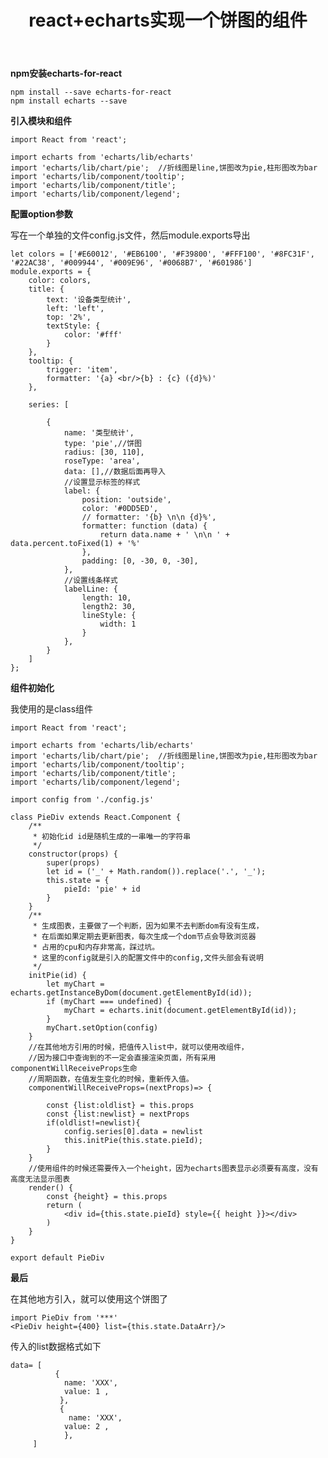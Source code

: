 ﻿---
title: react+echarts实现一个饼图的组件
tags: Lin
---
**npm安装echarts-for-react**

	npm install --save echarts-for-react
	npm install echarts --save
	
**引入模块和组件**

	import React from 'react';
	
	import echarts from 'echarts/lib/echarts'
	import 'echarts/lib/chart/pie';  //折线图是line,饼图改为pie,柱形图改为bar
	import 'echarts/lib/component/tooltip';
	import 'echarts/lib/component/title';
	import 'echarts/lib/component/legend';
	
**配置option参数**

写在一个单独的文件config.js文件，然后module.exports导出

	let colors = ['#E60012', '#EB6100', '#F39800', '#FFF100', '#8FC31F', '#22AC38', '#009944', '#009E96', '#0068B7', '#601986']
	module.exports = {
	    color: colors,
	    title: {
	        text: '设备类型统计',
	        left: 'left',
	        top: '2%',
	        textStyle: {
	            color: '#fff'
	        }
	    },
	    tooltip: {
	        trigger: 'item',
	        formatter: '{a} <br/>{b} : {c} ({d}%)'
	    },
	
	    series: [
	
	        {
	            name: '类型统计',
	            type: 'pie',//饼图
	            radius: [30, 110],
	            roseType: 'area',
	            data: [],//数据后面再导入
	            //设置显示标签的样式
	            label: {
	                position: 'outside',
	                color: '#0DD5ED',
	                // formatter: '{b} \n\n {d}%',
	                formatter: function (data) {
	                    return data.name + ' \n\n ' + data.percent.toFixed(1) + '%'
	                },
	                padding: [0, -30, 0, -30],
	            },
	            //设置线条样式
	            labelLine: {
	                length: 10,
	                length2: 30,
	                lineStyle: {
	                    width: 1
	                }
	            },
	        }
	    ]
	};
	
**组件初始化**

我使用的是class组件

	import React from 'react';
	
	import echarts from 'echarts/lib/echarts'
	import 'echarts/lib/chart/pie';  //折线图是line,饼图改为pie,柱形图改为bar
	import 'echarts/lib/component/tooltip';
	import 'echarts/lib/component/title';
	import 'echarts/lib/component/legend';
	
	import config from './config.js'
	
	class PieDiv extends React.Component {
	    /**
	     * 初始化id id是随机生成的一串唯一的字符串
	     */
	    constructor(props) {
	        super(props)
	        let id = ('_' + Math.random()).replace('.', '_');
	        this.state = {
	            pieId: 'pie' + id
	        }
	    }
	    /**
	     * 生成图表，主要做了一个判断，因为如果不去判断dom有没有生成，
	     * 在后面如果定期去更新图表，每次生成一个dom节点会导致浏览器
	     * 占用的cpu和内存非常高，踩过坑。
	     * 这里的config就是引入的配置文件中的config,文件头部会有说明
	     */
	    initPie(id) {
	        let myChart = echarts.getInstanceByDom(document.getElementById(id));
	        if (myChart === undefined) {
	            myChart = echarts.init(document.getElementById(id));
	        }
	        myChart.setOption(config)
	    }
		//在其他地方引用的时候，把值传入list中，就可以使用改组件，
		//因为接口中查询到的不一定会直接渲染页面，所有采用componentWillReceiveProps生命
		//周期函数，在值发生变化的时候，重新传入值。
	    componentWillReceiveProps=(nextProps)=> {
	        
	        const {list:oldlist} = this.props
	        const {list:newlist} = nextProps
	        if(oldlist!=newlist){
	            config.series[0].data = newlist
	            this.initPie(this.state.pieId);
	        }
	    }
	    //使用组件的时候还需要传入一个height，因为echarts图表显示必须要有高度，没有高度无法显示图表
	    render() {
	        const {height} = this.props
	        return (
	            <div id={this.state.pieId} style={{ height }}></div>
	        )
	    }
	}
	
	export default PieDiv
**最后**

在其他地方引入，就可以使用这个饼图了

	import PieDiv from '***'
	<PieDiv height={400} list={this.state.DataArr}/>
	
传入的list数据格式如下

	data= [
	          { 
	            name: 'XXX',
	            value: 1 ,
	           },
	           { 
	             name: 'XXX',
	            value: 2 ,
	            },
	     ]

